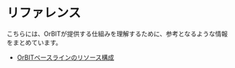 # リファレンス
こちらには、OrBITが提供する仕組みを理解するために、参考となるような情報をまとめています。

- [OrBITベースラインのリソース構成](/guide/aws/reference/baseline.html)

<Footer />
